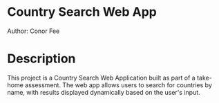 # Country Search Web App
Author: Conor Fee

# Description
This project is a Country Search Web Application built as part of a take-home assessment. 
The web app allows users to search for countries by name, with results displayed dynamically based on the user's input.
